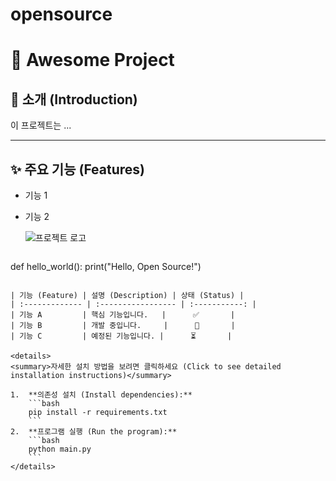 # opensource

# 🚀 Awesome Project

## 📜 소개 (Introduction)

이 프로젝트는 ...

---

## ✨ 주요 기능 (Features)

- 기능 1
- 기능 2


  ![프로젝트 로고](https_url_to_your_logo.png)

  ```python
def hello_world():
    print("Hello, Open Source!")
```

| 기능 (Feature) | 설명 (Description) | 상태 (Status) |
| :------------- | :----------------- | :-----------: |
| 기능 A         | 핵심 기능입니다.   |      ✅       |
| 기능 B         | 개발 중입니다.     |      🚧       |
| 기능 C         | 예정된 기능입니다. |      ⏳       |

<details>
<summary>자세한 설치 방법을 보려면 클릭하세요 (Click to see detailed installation instructions)</summary>

1.  **의존성 설치 (Install dependencies):**
    ```bash
    pip install -r requirements.txt
    ```
2.  **프로그램 실행 (Run the program):**
    ```bash
    python main.py
    ```
</details>
